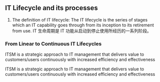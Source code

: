## IT Lifecycle and its processes
1. The definition of IT lifecycle: The IT lifecycle is the series of stages which an IT capability goes through from its inception to its retirement from use. IT 生命周期是 IT 功能从启动到停止使用所经历的一系列阶段。
### From Linear to Continuous IT Lifecycles

ITSM is a strategic approach to IT management that delivers value to customers/users continuously with increased efficiency and effectiveness

ITSM is a strategic approach to IT management that delivers value to customers/users continuously with increased efficiency and effectiveness